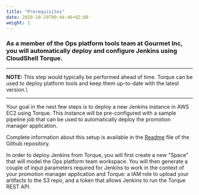 ```yaml
---
title: "Prerequisites"
date: 2020-10-29T09:44:46+02:00
weight: 1
---
```

### As a member of the Ops platform tools team at Gourmet Inc, you will automatically deploy and configure Jenkins using CloudShell Torque.

---
**NOTE:** This step would typically be performed ahead of time. Torque can be used to deploy platform tools and keep them up-to-date with the latest version.\\

---

Your goal in the next few steps is to deploy a new Jenkins instance in AWS EC2 using Torque. This instance will be pre-configured with a sample pipeline job that can be used to automatically deploy the promotion manager application.

Complete information about this setup is available in the [Readme](https://github.com/QualiSystemsLab/jenkins-colony/blob/master/README.md) file of the Github repository. 

In order to deploy Jenkins from Torque, you will first create a new "Space" that will model the Ops platform team workspace. You will then generate a couple of input parameters required for Jenkins to work in the context of your promotion manager application and Torque: a IAM role to upload your artifacts to the S3 repo, and a token that allows Jenkins to run the Torque REST API.
